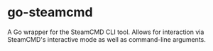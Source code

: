 # go-steamcmd
A Go wrapper for the SteamCMD CLI tool. Allows for interaction via SteamCMD's interactive mode as well as command-line arguments.
